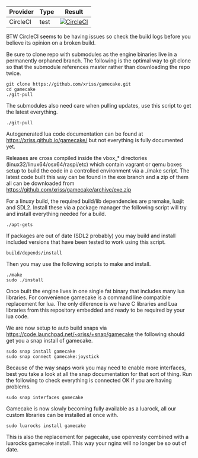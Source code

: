 
| Provider | Type | Result |
| --- | --- | --- |
| CircleCI | test | [![CircleCI](https://circleci.com/gh/xriss/gamecake.svg?style=svg)](https://circleci.com/gh/xriss/gamecake) |

BTW CircleCI seems to be having issues so check the build logs before 
you believe its opinion on a broken build.

Be sure to clone repo with submodules as the engine binaries live in a 
permanently orphaned branch. The following is the optimal way to git 
clone so that the submodule references master rather than downloading 
the repo twice.

	git clone https://github.com/xriss/gamecake.git
	cd gamecake
	./git-pull

The submodules also need care when pulling updates, use this script to 
get the latest everything.

	./git-pull


Autogenerated lua code documentation can be found at 
https://xriss.github.io/gamecake/ but not everything is fully 
documented yet.

Releases are cross compiled inside the vbox_* directories 
(linux32/linux64/osx64/raspi/etc) which contain vagrant or qemu boxes 
setup to build the code in a controlled environment via a ./make 
script. The latest code built this way can be found in the exe branch 
and a zip of them all can be downloaded from 
https://github.com/xriss/gamecake/archive/exe.zip

For a linuxy build, the required build/lib dependencies are premake, 
luajit and SDL2. Install these via a package manager the following 
script will try and install everything needed for a build.

	./apt-gets

If packages are out of date (SDL2 probably) you may build and install 
included versions that have been tested to work using this script.

	build/depends/install

Then you may use the following scripts to make and install.

	./make
	sudo ./install

Once built the engine lives in one single fat binary that includes many 
lua libraries. For convenience gamecake is a command line compatible 
replacement for lua. The only diference is we have C libraries and Lua 
libraries from this repository embedded and ready to be required by 
your lua code.


We are now setup to auto build snaps via 
https://code.launchpad.net/~xriss/+snap/gamecake the following should 
get you a snap install of gamecake.

	sudo snap install gamecake
	sudo snap connect gamecake:joystick

Because of the way snaps work you may need to enable more interfaces, 
best you take a look at all the snap documentation for that sort of 
thing. Run the following to check everything is connected OK if you are 
having problems.

	sudo snap interfaces gamecake

Gamecake is now slowly becoming fully available as a luarock, all our 
custom libraries can be installed at once with.

	sudo luarocks install gamecake
	
This is also the replacement for pagecake, use openresty combined with 
a luarocks gamecake install. This way your nginx will no longer be so 
out of date.

